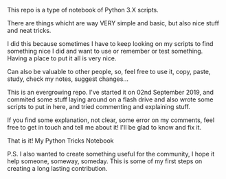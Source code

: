 This repo is a type of notebook of Python 3.X scripts.

There are things whicht are way VERY simple and basic, but also nice stuff and neat tricks.

I did this because sometimes I have to keep looking on my scripts to find something nice I did and want to use or remember or test something. Having a place to put it all is very nice.

Can also be valuable to other people, so, feel free to use it, copy, paste, study, check my notes, suggest changes...

This is an evergrowing repo. I've started it on 02nd September 2019, and commited some stuff laying around on a flash drive and also wrote some scripts to put in here, and tried commenting and explaining stuff.

If you find some explanation, not clear, some error on my comments, feel free to get in touch and tell me about it! I'll be glad to know and fix it.

That is it!
My Python Tricks Notebook

P.S. I also wanted to create something useful for the community, I hope it help someone, someway, someday. This is some of my first steps on creating a long lasting contribution.
